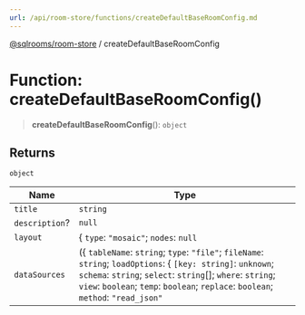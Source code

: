 ```yaml
---
url: /api/room-store/functions/createDefaultBaseRoomConfig.md
---
```

[@sqlrooms/room-store](../index.md) / createDefaultBaseRoomConfig

# Function: createDefaultBaseRoomConfig()

> **createDefaultBaseRoomConfig**(): `object`

## Returns

`object`

| Name | Type |
| ------ | ------ |
|  `title` | `string` |
|  `description`? | `null` | `string` |
|  `layout` | { `type`: `"mosaic"`; `nodes`: `null` | `string` | [`MosaicLayoutParent`](../type-aliases/MosaicLayoutParent.md); `pinned`: `string`\[]; `fixed`: `string`\[]; } |
|  `dataSources` | ({ `tableName`: `string`; `type`: `"file"`; `fileName`: `string`; `loadOptions`: { `[key: string]`: `unknown`; `schema`: `string`; `select`: `string`\[]; `where`: `string`; `view`: `boolean`; `temp`: `boolean`; `replace`: `boolean`; `method`: `"read_json"` | `"read_ndjson"` | `"read_parquet"` | `"read_csv"` | `"auto"`; } | { `[key: string]`: `unknown`; `schema`: `string`; `select`: `string`\[]; `where`: `string`; `view`: `boolean`; `temp`: `boolean`; `replace`: `boolean`; `options`: `string` | `Record`<`string`, `unknown`> | `string`\[]; `method`: `"st_read"`; }; } | { `tableName`: `string`; `type`: `"url"`; `url`: `string`; `loadOptions`: { `[key: string]`: `unknown`; `schema`: `string`; `select`: `string`\[]; `where`: `string`; `view`: `boolean`; `temp`: `boolean`; `replace`: `boolean`; `method`: `"read_json"` | `"read_ndjson"` | `"read_parquet"` | `"read_csv"` | `"auto"`; } | { `[key: string]`: `unknown`; `schema`: `string`; `select`: `string`\[]; `where`: `string`; `view`: `boolean`; `temp`: `boolean`; `replace`: `boolean`; `options`: `string` | `Record`<`string`, `unknown`> | `string`\[]; `method`: `"st_read"`; }; `httpMethod`: `string`; `headers`: `Record`<`string`, `string`>; } | { `tableName`: `string`; `type`: `"sql"`; `sqlQuery`: `string`; })\[] |
